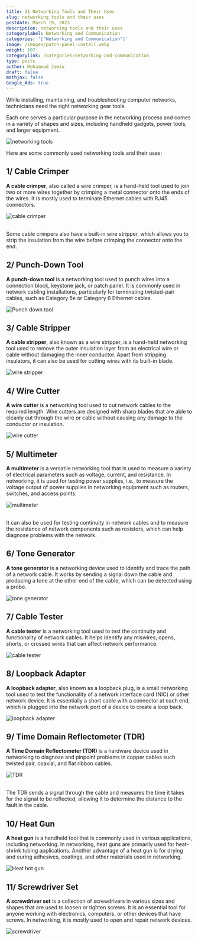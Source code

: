 ```yaml
---
title: 11 Networking Tools and Their Uses
slug: networking tools and their uses
postdate: March 19, 2023
description: networking tools and their uses
categorylabel: Networking and Communication
categories: '["Networking and Communication"]'
image: /images/patch-panel-install.webp
weight: 107
categorylink: /categories/networking-and-communication
type: posts
author: Mohammad Jamiu
draft: false
mathjax: false
Google_Ads: true
---
```

While installing, maintaining, and troubleshooting computer networks, technicians need the right networking gear tools. 

Each one serves a particular purpose in the networking process and comes in a variety of shapes and sizes, including handheld gadgets, power tools, and larger equipment. 

![networking tools](/images/patch-panel-install.webp "networking tools")

Here are some commonly used networking tools and their uses: 

## 1/ Cable Crimper

**A cable crimper**, also called a wire crimper, is a hand-held tool used to join two or more wires together by crimping a metal connector onto the ends of the wires. It is mostly used to terminate Ethernet cables with RJ45 connectors. 

![cable crimper](/images/crimper.webp "cable crimper")

\
Some cable crimpers also have a built-in wire stripper, which allows you to strip the insulation from the wire before crimping the connector onto the end. 

## 2/ Punch-Down Tool

**A punch-down tool** is a networking tool used to punch wires into a connection block, keystone jack, or patch panel. It is commonly used in network cabling installations, particularly for terminating twisted-pair cables, such as Category 5e or Category 6 Ethernet cables. 

![Punch down tool](/images/punch_down_013116_022744_pm-1-.webp "Punch down tool")

## 3/ Cable Stripper

**A cable stripper**, also known as a wire stripper, is a hand-held networking tool used to remove the outer insulation layer from an electrical wire or cable without damaging the inner conductor. Apart from stripping insulators, it can also be used for cutting wires with its built-in blade. 

![wire stripper](/images/pliers-g5247b8828_640.webp "wire stripper")

## 4/ Wire Cutter

**A wire cutter** is a networking tool used to cut network cables to the required length. Wire cutters are designed with sharp blades that are able to cleanly cut through the wire or cable without causing any damage to the conductor or insulation. 

![wire cutter](/images/wire-cutter.webp "wire cutter")

## 5/ Multimeter

**A multimeter** is a versatile networking tool that is used to measure a variety of electrical parameters such as voltage, current, and resistance. In networking, it is used for testing power supplies, i.e., to measure the voltage output of power supplies in networking equipment such as routers, switches, and access points. 

![multimeter](/images/ohmmeter-gece1e3021_640.webp "multimeter")

\
It can also be used for testing continuity in network cables and to measure the resistance of network components such as resistors, which can help diagnose problems with the network. 

## 6/ Tone Generator

**A tone generator** is a networking device used to identify and trace the path of a network cable. It works by sending a signal down the cable and producing a tone at the other end of the cable, which can be detected using a probe. 

![tone generator](/images/tone-gen.webp "tone generator")

## 7/ Cable Tester

**A cable tester** is a networking tool used to test the continuity and functionality of network cables. It helps identify any miswires, opens, shorts, or crossed wires that can affect network performance. 

![cable tester](/images/depositphotos_153946658-stock-photo-network-cable-tester-with-utp.webp "cable tester")

## 8/ Loopback Adapter

**A loopback adapter**, also known as a loopback plug, is a small networking tool used to test the functionality of a network interface card (NIC) or other network device. It is essentially a short cable with a connector at each end, which is plugged into the network port of a device to create a loop back.  

![loopback adapter](/images/loopback-adapter.webp "loopback adapter")

## 9/ Time Domain Reflectometer (TDR)

**A Time Domain Reflectometer (TDR)** is a hardware device used in networking to diagnose and pinpoint problems in copper cables such twisted pair, coaxial, and flat ribbon cables. 

![TDR](/images/tdr.webp "TDR")

\
The TDR sends a signal through the cable and measures the time it takes for the signal to be reflected, allowing it to determine the distance to the fault in the cable.

## 10/ Heat Gun

**A heat gun** is a handheld tool that is commonly used in various applications, including networking. In networking, heat guns are primarily used for heat-shrink tubing applications. Another advantage of a heat gun is for drying and curing adhesives, coatings, and other materials used in networking.

![Heat hot gun](/images/hot-gun.webp "Heat hot gun")

## 11/ Screwdriver Set

**A screwdriver set** is a collection of screwdrivers in various sizes and shapes that are used to loosen or tighten screws. It is an essential tool for anyone working with electronics, computers, or other devices that have screws. In networking, it is mostly used to open and repair network devices.

![screwdriver](/images/screw-driver-tools.webp "screwdriver")